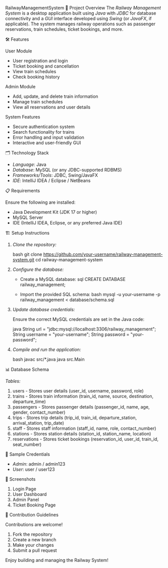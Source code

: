  RailwayManagementSystem
 📌 Project Overview
The *Railway Management System* is a desktop application built using *Java* with *JDBC* for database connectivity and a *GUI* interface developed using *Swing* (or *JavaFX*, if applicable). The system manages railway operations such as passenger reservations, train schedules, ticket bookings, and more.

 🛠️ Features

 User Module
- User registration and login
- Ticket booking and cancellation
- View train schedules
- Check booking history

 Admin Module
- Add, update, and delete train information
- Manage train schedules
- View all reservations and user details

 System Features
- Secure authentication system
- Search functionality for trains
- Error handling and input validation
- Interactive and user-friendly GUI

 🗂️ Technology Stack

- *Language*: Java
- *Database*: MySQL (or any JDBC-supported RDBMS)
- *Frameworks/Tools*: JDBC, Swing/JavaFX
- *IDE*: IntelliJ IDEA / Eclipse / NetBeans

 📋 Requirements

Ensure the following are installed:

- Java Development Kit (JDK 17 or higher)
- MySQL Server
- IDE (IntelliJ IDEA, Eclipse, or any preferred Java IDE)

 🏗️ Setup Instructions

1. *Clone the repository:*

   bash
   git clone https://github.com/your-username/railway-management-system.git
   cd railway-management-system
   

2. *Configure the database:*

   - Create a MySQL database:
     sql
     CREATE DATABASE railway_management;
     
   - Import the provided SQL schema:
     bash
     mysql -u your-username -p railway_management < database/schema.sql
     

3. *Update database credentials:*

   Ensure the correct MySQL credentials are set in the Java code:

   java
   String url = "jdbc:mysql://localhost:3306/railway_management";
   String username = "your-username";
   String password = "your-password";
   

4. *Compile and run the application:*

   bash
   javac src/*.java
   java src.Main
   

 📊 Database Schema

*Tables:*

1. users - Stores user details (user_id, username, password, role)
2. trains - Stores train information (train_id, name, source, destination, departure_time)
3. passengers - Stores passenger details (passenger_id, name, age, gender, contact_number)
4. trips - Stores trip details (trip_id, train_id, departure_station, arrival_station, trip_date)
5. staff - Stores staff information (staff_id, name, role, contact_number)
6. stations - Stores station details (station_id, station_name, location)
7. reservations - Stores ticket bookings (reservation_id, user_id, train_id, seat_number)

 🧪 Sample Credentials

- *Admin*: admin / admin123
- *User*: user / user123

 📸 Screenshots

1. Login Page
2. User Dashboard
3. Admin Panel
4. Ticket Booking Page

 🤝 Contribution Guidelines

Contributions are welcome!

1. Fork the repository
2. Create a new branch
3. Make your changes
4. Submit a pull request

Enjoy building and managing the Railway System!
